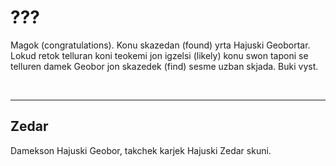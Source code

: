 <BackToOther :others="3"></BackToOther>

# ???

Magok (congratulations). Konu skazedan (found) yrta Hajuski Geobortar. Lokud retok telluran koni teokemi jon igzelsi (likely) konu swon taponi se telluren damek Geobor jon skazedek (find) sesme uzban skjada. Buki vyst.

<br>

<hr>

## Zedar

Damekson Hajuski Geobor, takchek karjek Hajuski Zedar skuni.

<br>